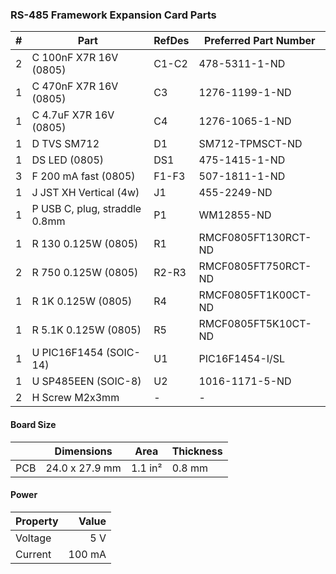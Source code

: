### RS-485 Framework Expansion Card Parts

|  # | Part                                      | RefDes  | Preferred Part Number      |
|---:|-------------------------------------------|---------|----------------------------|
|  2 | C 100nF X7R 16V (0805)                    | C1-C2   | 478-5311-1-ND              |
|  1 | C 470nF X7R 16V (0805)                    | C3      | 1276-1199-1-ND             |
|  1 | C 4.7uF X7R 16V (0805)                    | C4      | 1276-1065-1-ND             |
|  1 | D TVS SM712                               | D1      | SM712-TPMSCT-ND            |
|  1 | DS LED (0805)                             | DS1     | 475-1415-1-ND              |
|  3 | F 200 mA fast (0805)                      | F1-F3   | 507-1811-1-ND              |
|  1 | J JST XH Vertical (4w)                    | J1      | 455-2249-ND                |
|  1 | P USB C, plug, straddle 0.8mm             | P1      | WM12855-ND                 |
|  1 | R 130 0.125W (0805)                       | R1      | RMCF0805FT130RCT-ND        |
|  2 | R 750 0.125W (0805)                       | R2-R3   | RMCF0805FT750RCT-ND        |
|  1 | R 1K 0.125W (0805)                        | R4      | RMCF0805FT1K00CT-ND        |
|  1 | R 5.1K 0.125W (0805)                      | R5      | RMCF0805FT5K10CT-ND        |
|  1 | U PIC16F1454 (SOIC-14)                    | U1      | PIC16F1454-I/SL            |
|  1 | U SP485EEN (SOIC-8)                       | U2      | 1016-1171-5-ND             |
|  2 | H Screw M2x3mm                            | -       | -                          |


#### Board Size

|       |      Dimensions | Area    | Thickness |
|-------|-----------------|---------|-----------|
| PCB   |  24.0 x 27.9 mm | 1.1 in² |    0.8 mm |


#### Power

| Property | Value  |
|----------|-------:|
| Voltage  |    5 V |
| Current  | 100 mA |
